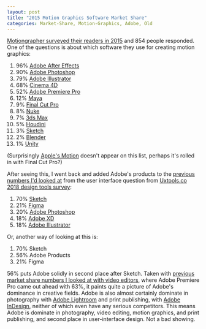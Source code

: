 ```yaml
---
layout: post
title: "2015 Motion Graphics Software Market Share"
categories: Market-Share, Motion-Graphics, Adobe, Old
---
```


[Motiongrapher surveyed their readers in 2015](http://motionographer.com/2016/01/25/2015-hardware-survey-results/) and 854 people responded. One of the questions is about which software they use for creating motion graphics:

1. 96% [Adobe After Effects](https://www.adobe.com/products/aftereffects.html)
2. 90% [Adobe Photoshop](https://www.adobe.com/products/photoshop.html)
3. 79% [Adobe Illustrator](https://www.adobe.com/products/illustrator.html)
4. 68% [Cinema 4D](https://www.maxon.net/en-us/)
5. 52% [Adobe Premiere Pro](https://www.adobe.com/products/premiere.html)
6. 12% [Maya](https://www.autodesk.com/products/maya/overview)
7. 9% [Final Cut Pro](https://www.apple.com/final-cut-pro/)
8. 8% [Nuke](https://www.foundry.com/products/nuke)
9. 7% [3ds Max](https://www.autodesk.com/products/3ds-max/overview)
10. 5% [Houdini](https://www.sidefx.com/)
11. 3% [Sketch](https://www.sketch.com/)
12. 2% [Blender](https://www.blender.org/)
13. 1% [Unity](https://unity.com/)

(Surprisingly [Apple's Motion](https://en.wikipedia.org/wiki/Motion_(software)) doesn't appear on this list, perhaps it's rolled in with Final Cut Pro?)

After seeing this, I went back and added Adobe's products to the [previous numbers I'd looked at](/2019/04/02/sketch-figmas-market-share/) from the user interface question from [Uxtools.co 2018 design tools survey](https://uxtools.co/survey-2018):

1. 70% [Sketch](https://www.sketch.com/)
2. 21% [Figma](https://www.figma.com/)
3. 20% [Adobe Photoshop](https://www.adobe.com/products/photoshop.html)
4. 18% [Adobe XD](https://www.adobe.com/products/xd.html)
5. 18% [Adobe Illustrator](https://www.adobe.com/products/illustrator.html)

Or, another way of looking at this is:

1. 70% Sketch
2. 56% Adobe Products
3. 21% Figma

56% puts Adobe solidly in second place after Sketch. Taken with [previous market share numbers I looked at with video editors](/2019/04/05/video-editor-market-share-numbers-from-2014/), where Adobe Premiere Pro came out ahead with 63%, it paints quite a picture of Adobe's dominance in creative fields. Adobe is also almost certainly dominate in photography with [Adobe Lightroom](https://www.adobe.com/products/photoshop-lightroom.html) and print publishing, with [Adobe InDesign](https://en.wikipedia.org/wiki/Adobe_InDesign), neither of which even have any serious competitors. This means Adobe is dominate in photography, video editing, motion graphics, and print publishing, and second place in user-interface design. Not a bad showing.

